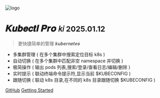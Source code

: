![logo](//static.xabc.io/icon.svg)

# 𝑲𝒖𝒃𝒆𝒄𝒕𝒍 𝑷𝒓𝒐 <small>𝑘𝑖 2025.01.12</small>

> 更快捷简单的管理 𝒌𝒖𝒃𝒆𝒓𝒏𝒆𝒕𝒆𝒔

* 多集群管理 ( 在多个集群中搜索定位目标 k8s )
* 自动切换 ( 在多个集群中匹配非空 namespace 并切换 )
* 极简操作 ( 输出 pods 列表,搜索/登录/查看日志/编辑/删除 )
* 实时提示 ( 联动终端命令提示符,显示当前 $KUBECONFIG )
* 跟随切换 ( 联动 k8s 目录,在不同的 k8s 目录跟随切换 $KUBECONFIG )

[GitHub](https://github.com/ywgx/ki)
[Getting Started](#𝒌𝒊)

